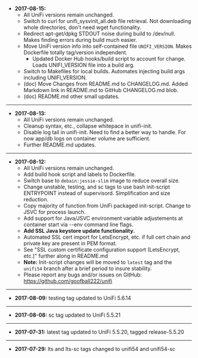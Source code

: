 * **2017-08-15:**
    * All UniFi versions remain unchanged.
    * Switch to curl for unifi_sysvinit_all.deb file retrieval. Not downloading whole directories, don't need wget functionality.
    * Redirect apt-get/dpkg STDOUT noise during build to /dev/null. Makes finding errors during build much easier.
    * Move UniFi version info into self-contained file `UNIFI_VERSION`. Makes Dockerfile totally tag/version independent.
        * Updated Docker Hub hooks/build script to account for change. Loads UNIFI_VERSION file into a build arg.
    * Switch to Makefiles for local builds. Automates injecting build args including UNIFI_VERSION.
    * (doc) Move Changes from README.md to CHANGELOG.md. Added Markdown link in README.md to GitHub CHANGELOG.md blob.
    * (doc) README.md other small updates.
---
* **2017-08-13:**
    * All UniFi versions remain unchanged.
    * Cleanup syntax, etc., collapse whitepace in unifi-init.
    * Disable log tail in unifi-init. Need to find a better way to handle. For now app/db logs on container volume are sufficient.
    * Further README.md updates.
---
* **2017-08-12:**
    * All UniFi versions remain unchanged.
    * Add build hook script and labels to Dockerfile.
    * Switch base to `debain:jessie-slim` image to reduce overall size.
    * Change unstable, testing, and sc tags to use bash init-script ENTRYPOINT instead of supervisord. Simplification and size reduction.
    * Copy majority of function from UniFi packaged init-script. Change to JSVC for process launch.
    * Add support for Java/JSVC environment variable adjustements at container start via --env command line flags.
    * **Add SSL Java keystore update functionality.**
    * Automated SSL cert import for LetsEncrypt, etc. if full cert chain and private key are present in PEM format.
    * See "SSL custom certificate configuration support (LetsEncrypt, etc.)" further along in README.md
    * **Note:** Init-script changes will be moved to `latest` tag and the `unifi54` branch after a brief period to insure stability.
    * Please report any bugs and/or issues on GitHub: https://github.com/goofball222/unifi
---
* **2017-08-09:** testing tag updated to UniFi 5.6.14
---
* **2017-08-08:** sc tag updated to UniFi 5.5.21
---
* **2017-07-31:** latest tag updated to UniFi 5.5.20, tagged release-5.5.20
---
* **2017-07-29:** lts and lts-sc tags changed to unifi54 and unifi54-sc
